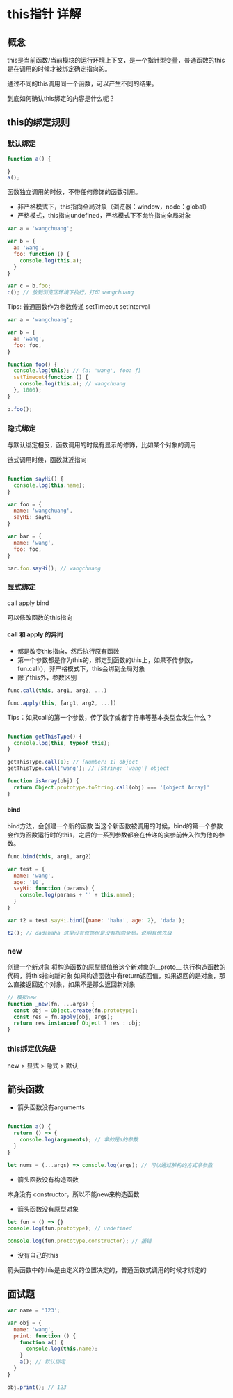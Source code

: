 # this指针 详解

## 概念

this是当前函数/当前模块的运行环境上下文，是一个指针型变量，普通函数的this是在调用的时候才被绑定确定指向的。

通过不同的this调用同一个函数，可以产生不同的结果。

到底如何确认this绑定的内容是什么呢？

## this的绑定规则

### 默认绑定

```js
function a() {

}
a();
```
函数独立调用的时候，不带任何修饰的函数引用。

* 非严格模式下，this指向全局对象（浏览器：window，node：global）
* 严格模式，this指向undefined，严格模式下不允许指向全局对象

```js
var a = 'wangchuang';

var b = {
  a: 'wang',
  foo: function () {
    console.log(this.a);
  }
}

var c = b.foo;
c(); // 放到浏览区环境下执行，打印 wangchuang
```

Tips: 普通函数作为参数传递 setTimeout setInterval

```js
var a = 'wangchuang';

var b = {
  a: 'wang',
  foo: foo,
}

function foo() {
  console.log(this); // {a: 'wang', foo: ƒ}
  setTimeout(function () {
    console.log(this.a); // wangchuang
  }, 1000);
}

b.foo();
```

### 隐式绑定

与默认绑定相反，函数调用的时候有显示的修饰，比如某个对象的调用

链式调用时候，函数就近指向

```js

function sayHi() {
  console.log(this.name);
}

var foo = {
  name: 'wangchuang',
  sayHi: sayHi
}

var bar = {
  name: 'wang',
  foo: foo,
}

bar.foo.sayHi(); // wangchuang
```

### 显式绑定

call apply bind

可以修改函数的this指向

#### call 和 apply 的异同

* 都是改变this指向，然后执行原有函数
* 第一个参数都是作为this的，绑定到函数的this上，如果不传参数，fun.call()，非严格模式下，this会绑到全局对象
* 除了this外，参数区别

```js
func.call(this, arg1, arg2, ...)

func.apply(this, [arg1, arg2, ...])

```

Tips：如果call的第一个参数，传了数字或者字符串等基本类型会发生什么？

```js

function getThisType() {
  console.log(this, typeof this);
}

getThisType.call(1); // [Number: 1] object
getThisType.call('wang'); // [String: 'wang'] object

function isArray(obj) {
  return Object.prototype.toString.call(obj) === '[object Array]'
}
```

#### bind

bind方法，会创建一个新的函数
当这个新函数被调用的时候，bind的第一个参数会作为函数运行时的this，之后的一系列参数都会在传递的实参前传入作为他的参数。

```js
func.bind(this, arg1, arg2)

```

```js
var test = {
  name: 'wang',
  age: '10',
  sayHi: function (params) {
    console.log(params + '' + this.name);
  }
}

var t2 = test.sayHi.bind({name: 'haha', age: 2}, 'dada');

t2(); // dadahaha 这里没有修饰但是没有指向全局，说明有优先级
```

### new

创建一个新对象
将构造函数的原型赋值给这个新对象的__proto__
执行构造函数的代码，将this指向新对象
如果构造函数中有return返回值，如果返回的是对象，那么直接返回这个对象，如果不是那么返回新对象

```js
// 模拟new
function _new(fn, ...args) {
  const obj = Object.create(fn.prototype);
  const res = fn.apply(obj, args);
  return res instanceof Object ? res : obj;
}

```

### this绑定优先级

new > 显式 > 隐式 > 默认




## 箭头函数

* 箭头函数没有arguments

```js

function a() {
  return () => {
    console.log(arguments); // 拿的是a的参数
  }
}

let nums = (...args) => console.log(args); // 可以通过解构的方式拿参数

```

* 箭头函数没有构造函数

本身没有 constructor，所以不能new来构造函数

* 箭头函数没有原型对象

```js
let fun = () => {}
console.log(fun.prototype); // undefined

console.log(fun.prototype.constructor); // 报错

```

* 没有自己的this

箭头函数中的this是由定义的位置决定的，普通函数式调用的时候才绑定的

## 面试题

```js
var name = '123';

var obj = {
  name: 'wang',
  print: function () {
    function a() {
      console.log(this.name);
    }
    a(); // 默认绑定
  }
}

obj.print(); // 123
```










